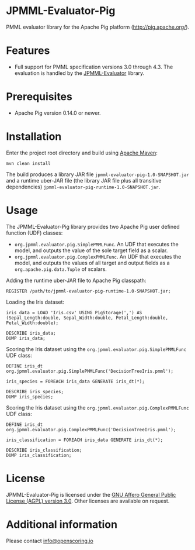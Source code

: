 JPMML-Evaluator-Pig
===================

PMML evaluator library for the Apache Pig platform (http://pig.apache.org/).

# Features #

* Full support for PMML specification versions 3.0 through 4.3. The evaluation is handled by the [JPMML-Evaluator](https://github.com/jpmml/jpmml-evaluator) library.

# Prerequisites #

* Apache Pig version 0.14.0 or newer.

# Installation #

Enter the project root directory and build using [Apache Maven](http://maven.apache.org/):
```
mvn clean install
```

The build produces a library JAR file `jpmml-evaluator-pig-1.0-SNAPSHOT.jar` and a runtime uber-JAR file (the library JAR file plus all transitive dependencies) `jpmml-evaluator-pig-runtime-1.0-SNAPSHOT.jar`.

# Usage #

The JPMML-Evaluator-Pig library provides two Apache Pig user defined function (UDF) classes:

* `org.jpmml.evaluator.pig.SimplePMMLFunc`. An UDF that executes the model, and outputs the value of the sole target field as a scalar.
* `org.jpmml.evaluator.pig.ComplexPMMLFunc`. An UDF that executes the model, and outputs the values of all target and output fields as a `org.apache.pig.data.Tuple` of scalars.

Adding the runtime uber-JAR file to Apache Pig classpath:
```
REGISTER /path/to/jpmml-evaluator-pig-runtime-1.0-SNAPSHOT.jar;
```

Loading the Iris dataset:
```
iris_data = LOAD 'Iris.csv' USING PigStorage(',') AS (Sepal_Length:double, Sepal_Width:double, Petal_Length:double, Petal_Width:double);

DESCRIBE iris_data;
DUMP iris_data;
```

Scoring the Iris dataset using the `org.jpmml.evaluator.pig.SimplePMMLFunc` UDF class:
```
DEFINE iris_dt org.jpmml.evaluator.pig.SimplePMMLFunc('DecisionTreeIris.pmml');

iris_species = FOREACH iris_data GENERATE iris_dt(*);

DESCRIBE iris_species;
DUMP iris_species;
```

Scoring the Iris dataset using the `org.jpmml.evaluator.pig.ComplexPMMLFunc` UDF class:
```
DEFINE iris_dt org.jpmml.evaluator.pig.ComplexPMMLFunc('DecisionTreeIris.pmml');

iris_classification = FOREACH iris_data GENERATE iris_dt(*);

DESCRIBE iris_classification;
DUMP iris_classification;
```

# License #

JPMML-Evaluator-Pig is licensed under the [GNU Affero General Public License (AGPL) version 3.0](http://www.gnu.org/licenses/agpl-3.0.html). Other licenses are available on request.

# Additional information #

Please contact [info@openscoring.io](mailto:info@openscoring.io)
